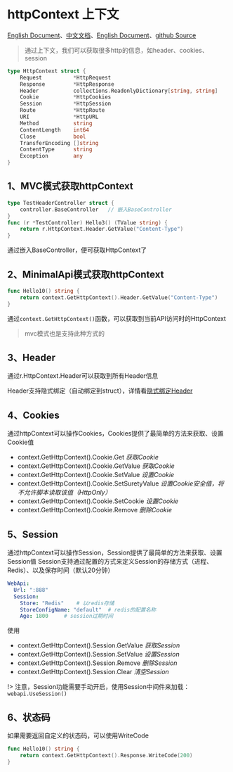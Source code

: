 # httpContext 上下文
[English Document](https://farseer-go.gitee.io/en-us/)、[中文文档](https://farseer-go.gitee.io/)、[English Document](https://farseer-go.github.io/doc/en-us/)、[github Source](https://github.com/farseer-go/webapi)

> 通过上下文，我们可以获取很多http的信息，如header、cookies、session

```go
type HttpContext struct {
    Request          *HttpRequest
    Response         *HttpResponse
    Header           collections.ReadonlyDictionary[string, string]
    Cookie           *HttpCookies
    Session          *HttpSession
    Route            *HttpRoute
    URI              *HttpURL
    Method           string
    ContentLength    int64
    Close            bool
    TransferEncoding []string
    ContentType      string
    Exception        any
}
```

## 1、MVC模式获取httpContext
```go
type TestHeaderController struct {
    controller.BaseController   // 嵌入BaseController
}
func (r *TestController) Hello3() (TValue string) {
	return r.HttpContext.Header.GetValue("Content-Type")
}
```
通过嵌入BaseController，便可获取HttpContext了
## 2、MinimalApi模式获取httpContext
```go
func Hello10() string {
	return context.GetHttpContext().Header.GetValue("Content-Type")
}
```
通过`context.GetHttpContext()`函数，可以获取到当前API访问时的HttpContext
> mvc模式也是支持此种方式的

## 3、Header
通过r.HttpContext.Header可以获取到所有Header信息

Header支持隐式绑定（自动绑定到struct），详情看[隐式绑定Header](web/webapi/mvc/bindHeader.md)

## 4、Cookies
通过httpContext可以操作Cookies，Cookies提供了最简单的方法来获取、设置Cookie值
- context.GetHttpContext().Cookie.Get *获取Cookie*
- context.GetHttpContext().Cookie.GetValue *获取Cookie*
- context.GetHttpContext().Cookie.SetValue *设置Cookie*
- context.GetHttpContext().Cookie.SetSuretyValue *设置Cookie安全值，将不允许脚本读取该值（HttpOnly）*
- context.GetHttpContext().Cookie.SetCookie *设置Cookie*
- context.GetHttpContext().Cookie.Remove *删除Cookie*

## 5、Session
通过httpContext可以操作Session，Session提供了最简单的方法来获取、设置Session值
Session支持通过配置的方式来定义Session的存储方式（进程、Redis）、以及保存时间（默认20分钟）
```yaml
WebApi:
  Url: ":888"
  Session:
    Store: "Redis"    # 以redis存储
    StoreConfigName: "default"  # redis的配置名称
    Age: 1800     # session过期时间
```
使用
- context.GetHttpContext().Session.GetValue *获取Session*
- context.GetHttpContext().Session.SetValue *设置Session*
- context.GetHttpContext().Session.Remove *删除Session*
- context.GetHttpContext().Session.Clear *清空Session*

!> 注意，Session功能需要手动开启，使用Session中间件来加载：`webapi.UseSession()`

## 6、状态码
如果需要返回自定义的状态码，可以使用WriteCode
```go
func Hello10() string {
    return context.GetHttpContext().Response.WriteCode(200)
}
```